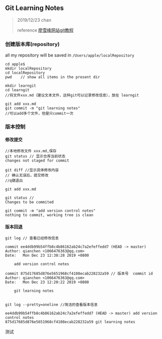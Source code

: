 ## Git Learning Notes

> 2019/12/23  chan
>
> reference [廖雪峰网站git教程](https://www.liaoxuefeng.com/wiki/896043488029600/896202780297248)



### 创建版本库(repository)

all my repository will be saved in `/Users/apple/localRepository`

```shell
cd apple$
mkdir localRepository
cd localRepository
pwd    // show all items in the present dir

mkdir learngit
cd learngit
//将文件xxx.md（建议文本文件，这样git可以记录修改信息），放在 learngit

git add xxx.md 
git commit -m "git learning notes"
//可以add多个文件，但是只commit一次
```



### 版本控制

#### 修改提交

```shell
//本地修改文件 xxx.md,保存
git status // 显示仓库当前状态
changes not staged for commit

git diff //显示具体修改内容
// 确认无误后，提交修改
//q键退出 

git add xxx.md

git status //
Changes to be commited

git commit -m "add version control notes"
nothing to commit, working tree is clean
```



#### 版本回退

```shell
git log // 查看已经修改信息

commit ee4ddb99b54ffb8c4b86162ab24c7a2efeffedd7 (HEAD -> master)
Author: qianchen <1066476363@qq.com>
Date:   Mon Dec 23 12:38:28 2019 +0800

    add version control notes

commit 875d17685d876e5651968cf4108ecab228232a59 // 版本号  commit id
Author: qianchen <1066476363@qq.com>
Date:   Mon Dec 23 12:20:22 2019 +0800

    git learning notes
    

git log --pretty=oneline //简洁的查看版本信息

ee4ddb99b54ffb8c4b86162ab24c7a2efeffedd7 (HEAD -> master) add version control notes
875d17685d876e5651968cf4108ecab228232a59 git learning notes

```



测试